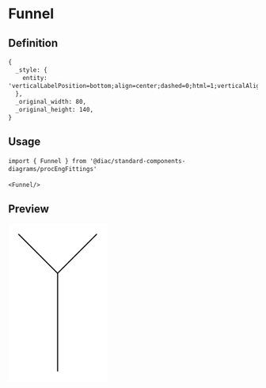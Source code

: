 # Funnel

## Definition

```
{
  _style: { 
    entity: 'verticalLabelPosition=bottom;align=center;dashed=0;html=1;verticalAlign=top;shape=mxgraph.pid.fittings.funnel;',
  },
  _original_width: 80,
  _original_height: 140,
}
```

## Usage

```
import { Funnel } from '@diac/standard-components-diagrams/procEngFittings'

<Funnel/>
```

## Preview

<img src="./funnel.png" width="200"/>
